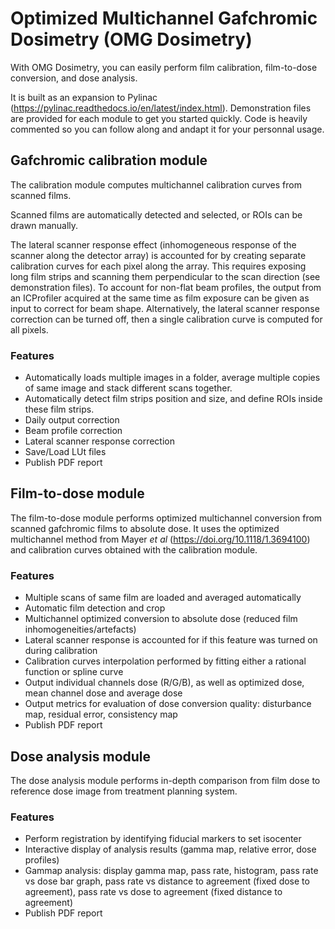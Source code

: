 # Optimized Multichannel Gafchromic Dosimetry (OMG Dosimetry)

With OMG Dosimetry, you can easily perform film calibration, film-to-dose conversion, and dose analysis.

It is built as an expansion to Pylinac (https://pylinac.readthedocs.io/en/latest/index.html).
Demonstration files are provided for each module to get you started quickly. 
Code is heavily commented so you can follow along and andapt it for your personnal usage.


## Gafchromic calibration module

The calibration module computes multichannel calibration curves from scanned films. 

Scanned films are automatically detected and selected, or ROIs can be drawn manually.

The lateral scanner response effect (inhomogeneous response of the scanner along the detector array) is accounted for by creating separate calibration curves for each pixel along the array.
This requires exposing long film strips and scanning them perpendicular to the scan direction (see demonstration files). 
To account for non-flat beam profiles, the output from an ICProfiler acquired at the same time as film exposure can be given as input to correct for beam shape.
Alternatively, the lateral scanner response correction can be turned off, then a single calibration curve is computed for all pixels.

### Features

- Automatically loads multiple images in a folder, average multiple copies of same image and stack different scans together.
- Automatically detect film strips position and size, and define ROIs inside these film strips.
- Daily output correction
- Beam profile correction
- Lateral scanner response correction
- Save/Load LUt files
- Publish PDF report


## Film-to-dose module

The film-to-dose module performs optimized multichannel conversion from scanned gafchromic films to absolute dose.
It uses the optimized multichannel method from Mayer *et al* (https://doi.org/10.1118/1.3694100) and calibration curves obtained with the calibration module.

### Features

- Multiple scans of same film are loaded and averaged automatically
- Automatic film detection and crop
- Multichannel optimized conversion to absolute dose (reduced film inhomogeneities/artefacts)
- Lateral scanner response is accounted for if this feature was turned on during calibration
- Calibration curves interpolation performed by fitting either a rational function or spline curve
- Output individual channels dose (R/G/B), as well as optimized dose, mean channel dose and average dose
- Output metrics for evaluation of dose conversion quality: disturbance map, residual error, consistency map
- Publish PDF report


## Dose analysis module

The dose analysis module performs in-depth comparison from film dose to reference dose image from treatment planning system.

### Features

- Perform registration by identifying fiducial markers to set isocenter
- Interactive display of analysis results (gamma map, relative error, dose profiles)
- Gammap analysis: display gamma map, pass rate, histogram, pass rate vs dose bar graph, pass rate vs distance to agreement (fixed dose to agreement), pass rate vs dose to agreement (fixed distance to agreement)
- Publish PDF report
